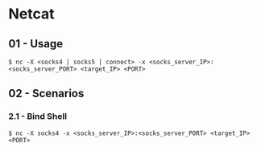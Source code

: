 # Netcat

## 01 - Usage

`$ nc -X <socks4 | socks5 | connect> -x <socks_server_IP>:<socks_server_PORT> <target_IP> <PORT>`

## 02 - Scenarios

### 2.1 - Bind Shell

`$ nc -X socks4 -x <socks_server_IP>:<socks_server_PORT> <target_IP> <PORT>`